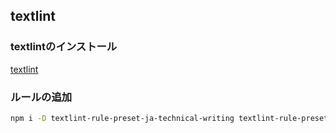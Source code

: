 
## textlint

### textlintのインストール

[textlint](https://github.com/textlint/textlint)

### ルールの追加

```sh
npm i -D textlint-rule-preset-ja-technical-writing textlint-rule-preset-jtf-style textlint-rule-spellcheck-tech-word
```
